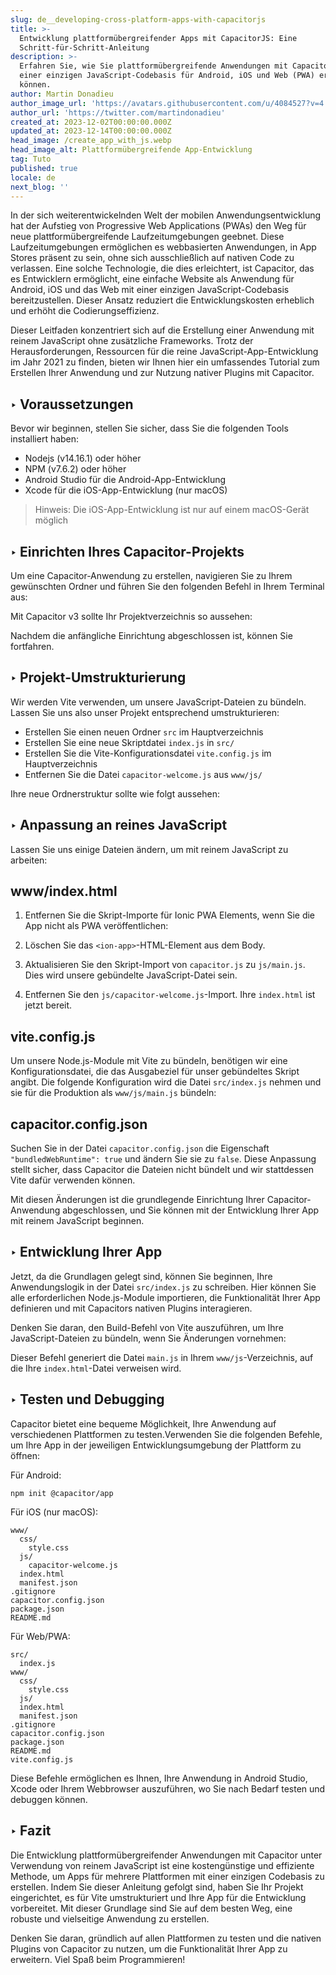 ```yaml
---
slug: de__developing-cross-platform-apps-with-capacitorjs
title: >-
  Entwicklung plattformübergreifender Apps mit CapacitorJS: Eine
  Schritt-für-Schritt-Anleitung
description: >-
  Erfahren Sie, wie Sie plattformübergreifende Anwendungen mit CapacitorJS und
  einer einzigen JavaScript-Codebasis für Android, iOS und Web (PWA) erstellen
  können.
author: Martin Donadieu
author_image_url: 'https://avatars.githubusercontent.com/u/4084527?v=4'
author_url: 'https://twitter.com/martindonadieu'
created_at: 2023-12-02T00:00:00.000Z
updated_at: 2023-12-14T00:00:00.000Z
head_image: /create_app_with_js.webp
head_image_alt: Plattformübergreifende App-Entwicklung
tag: Tuto
published: true
locale: de
next_blog: ''
---
```


In der sich weiterentwickelnden Welt der mobilen Anwendungsentwicklung hat der Aufstieg von Progressive Web Applications (PWAs) den Weg für neue plattformübergreifende Laufzeitumgebungen geebnet. Diese Laufzeitumgebungen ermöglichen es webbasierten Anwendungen, in App Stores präsent zu sein, ohne sich ausschließlich auf nativen Code zu verlassen. Eine solche Technologie, die dies erleichtert, ist Capacitor, das es Entwicklern ermöglicht, eine einfache Website als Anwendung für Android, iOS und das Web mit einer einzigen JavaScript-Codebasis bereitzustellen. Dieser Ansatz reduziert die Entwicklungskosten erheblich und erhöht die Codierungseffizienz.

Dieser Leitfaden konzentriert sich auf die Erstellung einer Anwendung mit reinem JavaScript ohne zusätzliche Frameworks. Trotz der Herausforderungen, Ressourcen für die reine JavaScript-App-Entwicklung im Jahr 2021 zu finden, bieten wir Ihnen hier ein umfassendes Tutorial zum Erstellen Ihrer Anwendung und zur Nutzung nativer Plugins mit Capacitor.

## ‣ Voraussetzungen

Bevor wir beginnen, stellen Sie sicher, dass Sie die folgenden Tools installiert haben:

- Nodejs (v14.16.1) oder höher
- NPM (v7.6.2) oder höher
- Android Studio für die Android-App-Entwicklung
- Xcode für die iOS-App-Entwicklung (nur macOS)

> Hinweis: Die iOS-App-Entwicklung ist nur auf einem macOS-Gerät möglich

## ‣ Einrichten Ihres Capacitor-Projekts

Um eine Capacitor-Anwendung zu erstellen, navigieren Sie zu Ihrem gewünschten Ordner und führen Sie den folgenden Befehl in Ihrem Terminal aus:

Mit Capacitor v3 sollte Ihr Projektverzeichnis so aussehen:

Nachdem die anfängliche Einrichtung abgeschlossen ist, können Sie fortfahren.

## ‣ Projekt-Umstrukturierung

Wir werden Vite verwenden, um unsere JavaScript-Dateien zu bündeln. Lassen Sie uns also unser Projekt entsprechend umstrukturieren:

- Erstellen Sie einen neuen Ordner `src` im Hauptverzeichnis
- Erstellen Sie eine neue Skriptdatei `index.js` in `src/`
- Erstellen Sie die Vite-Konfigurationsdatei `vite.config.js` im Hauptverzeichnis
- Entfernen Sie die Datei `capacitor-welcome.js` aus `www/js/`

Ihre neue Ordnerstruktur sollte wie folgt aussehen:

## ‣ Anpassung an reines JavaScript

Lassen Sie uns einige Dateien ändern, um mit reinem JavaScript zu arbeiten:

## www/index.html

1. Entfernen Sie die Skript-Importe für Ionic PWA Elements, wenn Sie die App nicht als PWA veröffentlichen:

2. Löschen Sie das `<ion-app>`-HTML-Element aus dem Body.

3. Aktualisieren Sie den Skript-Import von `capacitor.js` zu `js/main.js`. Dies wird unsere gebündelte JavaScript-Datei sein.

4. Entfernen Sie den `js/capacitor-welcome.js`-Import. Ihre `index.html` ist jetzt bereit.

## vite.config.js

Um unsere Node.js-Module mit Vite zu bündeln, benötigen wir eine Konfigurationsdatei, die das Ausgabeziel für unser gebündeltes Skript angibt. Die folgende Konfiguration wird die Datei `src/index.js` nehmen und sie für die Produktion als `www/js/main.js` bündeln:

## capacitor.config.json

Suchen Sie in der Datei `capacitor.config.json` die Eigenschaft `"bundledWebRuntime": true` und ändern Sie sie zu `false`. Diese Anpassung stellt sicher, dass Capacitor die Dateien nicht bündelt und wir stattdessen Vite dafür verwenden können.

Mit diesen Änderungen ist die grundlegende Einrichtung Ihrer Capacitor-Anwendung abgeschlossen, und Sie können mit der Entwicklung Ihrer App mit reinem JavaScript beginnen.

## ‣ Entwicklung Ihrer App

Jetzt, da die Grundlagen gelegt sind, können Sie beginnen, Ihre Anwendungslogik in der Datei `src/index.js` zu schreiben. Hier können Sie alle erforderlichen Node.js-Module importieren, die Funktionalität Ihrer App definieren und mit Capacitors nativen Plugins interagieren.

Denken Sie daran, den Build-Befehl von Vite auszuführen, um Ihre JavaScript-Dateien zu bündeln, wenn Sie Änderungen vornehmen:

Dieser Befehl generiert die Datei `main.js` in Ihrem `www/js`-Verzeichnis, auf die Ihre `index.html`-Datei verweisen wird.

## ‣ Testen und Debugging

Capacitor bietet eine bequeme Möglichkeit, Ihre Anwendung auf verschiedenen Plattformen zu testen.Verwenden Sie die folgenden Befehle, um Ihre App in der jeweiligen Entwicklungsumgebung der Plattform zu öffnen:

Für Android:
```
npm init @capacitor/app
```

Für iOS (nur macOS):
```
www/
  css/
    style.css
  js/
    capacitor-welcome.js
  index.html
  manifest.json
.gitignore
capacitor.config.json
package.json
README.md
```

Für Web/PWA:
```
src/
  index.js
www/
  css/
    style.css
  js/
  index.html
  manifest.json
.gitignore
capacitor.config.json
package.json
README.md
vite.config.js
```

Diese Befehle ermöglichen es Ihnen, Ihre Anwendung in Android Studio, Xcode oder Ihrem Webbrowser auszuführen, wo Sie nach Bedarf testen und debuggen können.

## ‣ Fazit

Die Entwicklung plattformübergreifender Anwendungen mit Capacitor unter Verwendung von reinem JavaScript ist eine kostengünstige und effiziente Methode, um Apps für mehrere Plattformen mit einer einzigen Codebasis zu erstellen. Indem Sie dieser Anleitung gefolgt sind, haben Sie Ihr Projekt eingerichtet, es für Vite umstrukturiert und Ihre App für die Entwicklung vorbereitet. Mit dieser Grundlage sind Sie auf dem besten Weg, eine robuste und vielseitige Anwendung zu erstellen.

Denken Sie daran, gründlich auf allen Plattformen zu testen und die nativen Plugins von Capacitor zu nutzen, um die Funktionalität Ihrer App zu erweitern. Viel Spaß beim Programmieren!